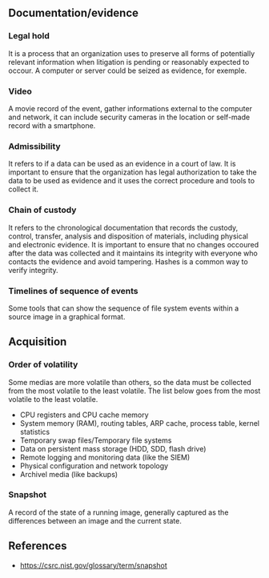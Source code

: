 ## Documentation/evidence
### Legal hold
It is a process that an organization uses to preserve all forms of potentially relevant information when litigation is pending or reasonably expected to occour. A computer or server could be seized as evidence, for exemple.
### Video
A movie record of the event, gather informations external to the computer and network, it can include security cameras in the location or self-made record with a smartphone.
### Admissibility
It refers to if a data can be used as an evidence in a court of law. It is important to ensure that the organization has legal authorization to take the data to be used as evidence and it uses the correct procedure and tools to collect it.
### Chain of custody
It refers to the chronological documentation that records the custody, control, transfer, analysis and disposition of materials, including physical and electronic evidence. It is important to ensure that no changes occoured after the data was collected and it maintains its integrity with everyone who contacts the evidence and avoid tampering. Hashes is a common way to verify integrity.
### Timelines of sequence of events
Some tools that can show the sequence of file system events within a source image in a graphical format.
## Acquisition
### Order of volatility
Some medias are more volatile than others, so the data must be collected from the most volatile to the least volatile. The list below goes from the most volatile to the least volatile.
- CPU registers and CPU cache memory
- System memory (RAM), routing tables, ARP cache, process table, kernel statistics
- Temporary swap files/Temporary file systems
- Data on persistent mass storage (HDD, SDD, flash drive)
- Remote logging and monitoring data (like the SIEM)
- Physical configuration and network topology
- Archivel media (like backups)
### Snapshot
A record of the state of a running image, generally captured as the differences between an image and the current state.

## References
- https://csrc.nist.gov/glossary/term/snapshot
